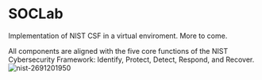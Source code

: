 # SOCLab
Implementation of NIST CSF in a virtual enviroment. More to come.

All components are aligned with the five core functions of the NIST Cybersecurity Framework: Identify, Protect, Detect, Respond, and Recover.
![nist-2691201950](https://github.com/user-attachments/assets/44b21802-5e02-4802-8a0b-11314b702b5c)
